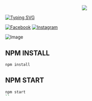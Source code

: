 ## <h3 align="center">

  <p align="center"><img src="https://img.shields.io/badge/WELCOME%20TO AYANSH PROJECT BOT-green?colorA=%23ff0000&colorB=%23017e40&style=flat-square">  

</h3>

[![Typing SVG](https://readme-typing-svg.herokuapp.com?font=Neuton&font-weight=bold&size=20&color=FFFF00&background=FF0000&center=true&vCenter=true&width=400&height=60&lines=HELLO+FRIENDS+I'M+MR+AYANSH+BABU+😈+🤞;AYANSH+PROJECT+BOT;PRINCE+FCA+BOT;THANKYOU+FOR+USING+AYANSH+PROJECT&border=20px+solid+000000&speed=100)](https://git.io/typing-svg)

[![Facebook](https://img.shields.io/badge/Facebook-green?style=for-the-badge&logo=facebook)](https://www.facebook.com/profile.php?id=61553634015672&mibextid=kFxxJD)
[![Instagram](https://img.shields.io/badge/Instagram-purple?style=for-the-badge&logo=instagram)](😃)

![Image](https://i.ibb.co/MphKKHp/image.jpg)


## NPM INSTALL 
```bash
npm install
```
## NPM START
```bash
npm start
``
